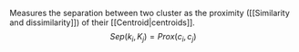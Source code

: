 
Measures the separation between two cluster as the proximity ([[Similarity and dissimilarity]]) of their [[Centroid|centroids]].
$$
Sep(k_i,K_j) = Prox(c_i,c_j)
$$